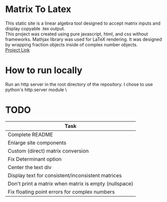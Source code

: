 # Matrix To Latex
This static site is a linear algebra tool designed to accept matrix inputs and display copyable .tex output. \
This project was created using pure javascript, html, and css without frameworks. Mathjax library was used for LaTeX rendering. It was designed by wrapping fraction objects inside of complex number objects. \
[Project Link](https://aidandemuth.github.io/Matrix-To-LaTeX/)

# How to run locally
Run an http server in the root directory of the repository. I chose to use python's http.server module \

# TODO
| Task |
|------|
| Complete README |
| Enlarge site components |
| Custom (direct) matrix conversion |
| Fix Determinant option |
| Center the text div |
| Display text for consistent/inconsistent matrices |
| Don't print a matrix when matrix is empty (nullspace) |
| Fix floating point errors for complex numbers |
